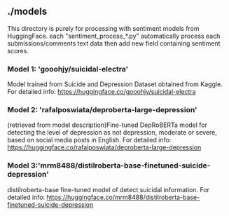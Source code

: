 ## ./models

This directory is purely for processing with sentiment models from HuggingFace. each "sentiment_process_*.py" automatically process each submissions/comments text data then add new field containing sentiment scores. 

### Model 1: 'gooohjy/suicidal-electra'
Model trained from Suicide and Depression Dataset obtained from Kaggle. For detailed info: https://huggingface.co/gooohjy/suicidal-electra
### Model 2: 'rafalposwiata/deproberta-large-depression'
(retrieved from model description)Fine-tuned DepRoBERTa model for detecting the level of depression as not depression, moderate or severe, based on social media posts in English. For detailed info: https://huggingface.co/rafalposwiata/deproberta-large-depression
### Model 3:'mrm8488/distilroberta-base-finetuned-suicide-depression'
distilroberta-base fine-tuned model of detect suicidal information. For detailed info: https://huggingface.co/mrm8488/distilroberta-base-finetuned-suicide-depression
